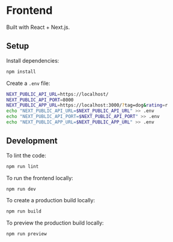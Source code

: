 # Frontend

Built with React + Next.js.

## Setup

Install dependencies:

   ```bash
   npm install
   ```

Create a `.env` file:

   ```bash
   NEXT_PUBLIC_API_URL=https://localhost/
   NEXT_PUBLIC_API_PORT=8000
   NEXT_PUBLIC_APP_URL=https://localhost:3000/?tag=dog&rating=r
   echo "NEXT_PUBLIC_API_URL=$NEXT_PUBLIC_API_URL" >> .env
   echo "NEXT_PUBLIC_API_PORT=$NEXT_PUBLIC_API_PORT" >> .env
   echo "NEXT_PUBLIC_APP_URL=$NEXT_PUBLIC_APP_URL" >> .env
   ```

## Development

To lint the code:

   ```bash
   npm run lint
   ```

To run the frontend locally:

   ```bash
   npm run dev
   ```

To create a production build locally:

   ```bash
   npm run build
   ```

To preview the production build locally:

   ```bash
   npm run preview
   ```
